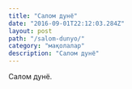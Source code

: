 ```yaml
---
title: "Салом дунё"
date: "2016-09-01T22:12:03.284Z"
layout: post
path: "/salom-dunyo/"
category: "мақолалар"
description: "Салом дунё"
---
```


Салом дунё.
